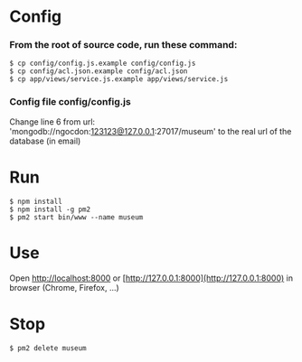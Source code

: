 # Config

### From the root of source code, run these command:

	$ cp config/config.js.example config/config.js
	$ cp config/acl.json.example config/acl.json
	$ cp app/views/service.js.example app/views/service.js


### Config file config/config.js
Change line 6 from url: 'mongodb://ngocdon:123123@127.0.0.1:27017/museum' to the real url of the database (in email)

# Run

	$ npm install
	$ npm install -g pm2
	$ pm2 start bin/www --name museum

# Use

Open [http://localhost:8000](http://localhost:8000) or [http://127.0.0.1:8000](http://127.0.0.1:8000) in browser (Chrome, Firefox, ...)

# Stop
	$ pm2 delete museum